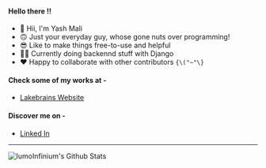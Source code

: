 #### Hello there !!

- 👋 Hii, I'm Yash Mali
- 🙃 Just your everyday guy, whose gone nuts over programming!
- 😎 Like to make things free-to-use and helpful
- 👨‍💻 Currently doing backennd stuff with Django
- ❤ Happy to collaborate with other contributors `{\("~"\}`

#### Check some of my works at -

- [Lakebrains Website](https://www.sales.lakebrains.com)
  
#### Discover me on -

- [Linked In](https://www.linkedin.com/in/yash-mali/)

---

<img align="left" alt="IumoInfinium's  Github Stats" src="https://github-readme-stats.vercel.app/api?username=IumoInfinium&show_icons=true&theme=radical&hide_border=true&count_private=true" />